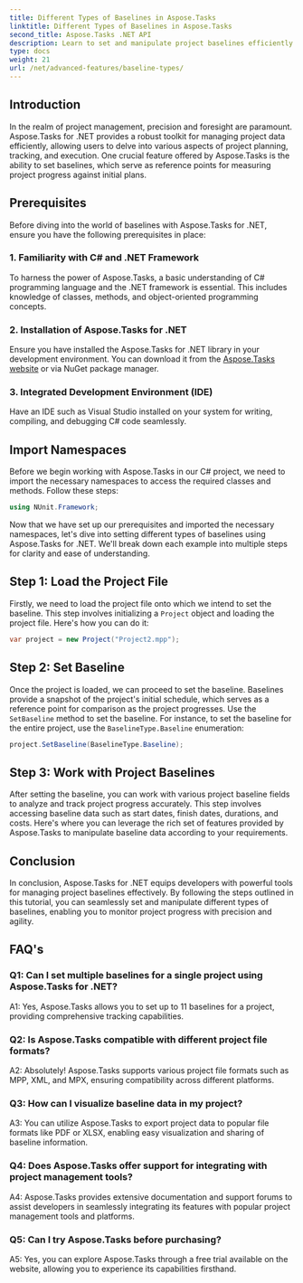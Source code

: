 ```yaml
---
title: Different Types of Baselines in Aspose.Tasks
linktitle: Different Types of Baselines in Aspose.Tasks
second_title: Aspose.Tasks .NET API
description: Learn to set and manipulate project baselines efficiently using Aspose.Tasks for .NET.
type: docs
weight: 21
url: /net/advanced-features/baseline-types/
---
```

## Introduction

In the realm of project management, precision and foresight are paramount. Aspose.Tasks for .NET provides a robust toolkit for managing project data efficiently, allowing users to delve into various aspects of project planning, tracking, and execution. One crucial feature offered by Aspose.Tasks is the ability to set baselines, which serve as reference points for measuring project progress against initial plans.

## Prerequisites

Before diving into the world of baselines with Aspose.Tasks for .NET, ensure you have the following prerequisites in place:

### 1. Familiarity with C# and .NET Framework

To harness the power of Aspose.Tasks, a basic understanding of C# programming language and the .NET framework is essential. This includes knowledge of classes, methods, and object-oriented programming concepts.

### 2. Installation of Aspose.Tasks for .NET

Ensure you have installed the Aspose.Tasks for .NET library in your development environment. You can download it from the [Aspose.Tasks website](https://releases.aspose.com/tasks/net/) or via NuGet package manager.

### 3. Integrated Development Environment (IDE)

Have an IDE such as Visual Studio installed on your system for writing, compiling, and debugging C# code seamlessly.

## Import Namespaces

Before we begin working with Aspose.Tasks in our C# project, we need to import the necessary namespaces to access the required classes and methods. Follow these steps:

```csharp
using NUnit.Framework;
```

Now that we have set up our prerequisites and imported the necessary namespaces, let's dive into setting different types of baselines using Aspose.Tasks for .NET. We'll break down each example into multiple steps for clarity and ease of understanding.

## Step 1: Load the Project File

Firstly, we need to load the project file onto which we intend to set the baseline. This step involves initializing a `Project` object and loading the project file. Here's how you can do it:

```csharp
var project = new Project("Project2.mpp");
```

## Step 2: Set Baseline

Once the project is loaded, we can proceed to set the baseline. Baselines provide a snapshot of the project's initial schedule, which serves as a reference point for comparison as the project progresses. Use the `SetBaseline` method to set the baseline. For instance, to set the baseline for the entire project, use the `BaselineType.Baseline` enumeration:

```csharp
project.SetBaseline(BaselineType.Baseline);
```

## Step 3: Work with Project Baselines

After setting the baseline, you can work with various project baseline fields to analyze and track project progress accurately. This step involves accessing baseline data such as start dates, finish dates, durations, and costs. Here's where you can leverage the rich set of features provided by Aspose.Tasks to manipulate baseline data according to your requirements.

## Conclusion

In conclusion, Aspose.Tasks for .NET equips developers with powerful tools for managing project baselines effectively. By following the steps outlined in this tutorial, you can seamlessly set and manipulate different types of baselines, enabling you to monitor project progress with precision and agility.

## FAQ's

### Q1: Can I set multiple baselines for a single project using Aspose.Tasks for .NET?

A1: Yes, Aspose.Tasks allows you to set up to 11 baselines for a project, providing comprehensive tracking capabilities.

### Q2: Is Aspose.Tasks compatible with different project file formats?

A2: Absolutely! Aspose.Tasks supports various project file formats such as MPP, XML, and MPX, ensuring compatibility across different platforms.

### Q3: How can I visualize baseline data in my project?

A3: You can utilize Aspose.Tasks to export project data to popular file formats like PDF or XLSX, enabling easy visualization and sharing of baseline information.

### Q4: Does Aspose.Tasks offer support for integrating with project management tools?

A4: Aspose.Tasks provides extensive documentation and support forums to assist developers in seamlessly integrating its features with popular project management tools and platforms.

### Q5: Can I try Aspose.Tasks before purchasing?

A5: Yes, you can explore Aspose.Tasks through a free trial available on the website, allowing you to experience its capabilities firsthand.
